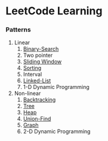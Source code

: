 # LeetCode Learning
###    Patterns


1. Linear 
   1. [Binary-Search](binary-search/README.md)
   2. Two pointer
   3. [Sliding Window](sliding-window/README.md)
   4. [Sorting](sorting/README.md)
   5. Interval
   6. [Linked-List](linked-list/README.md)
   7. 1-D Dynamic Programming
2. Non-linear 
   1. [Backtracking](backtracking/README.md)
   2. [Tree](tree/README.md)
   3. [Heap](heap/README.md)
   4. [Union-Find](union-find/README.md)
   5. [Graph](graph/README.md)
   6. 2-D Dynamic Programming
